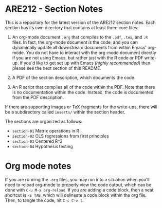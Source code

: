 ARE212 - Section Notes
======

This is a repository for the latest version of the ARE212 section
notes.  Each section has its own directory that contains at least
three core files:

1. An org-mode document `.org` that compiles to the `.pdf`, `.tex`,
and `.R` files.  In fact, the org-mode document _is_ the code; and you
can dynamically update all downstream documents from within Emacs'
org-mode.  You do not have to interact with the org-mode document
directly if you are not using Emacs, but rather just with the R code
or PDF write-up.  If you'd like to get set up with Emacs (_highly
recommended_) then please see the next section of this README.

2. A PDF of the section description, which documents the code. 

3. An R script that compiles all of the code within the PDF.  Note
that there is no documentation within the code.  Instead, the code is
documented from the PDF description.

If there are supporting images or TeX fragments for the write-ups,
there will be a subdirectory called `inserts/` within the section
header.

The sections are organized as follows:
- `section-01` Matrix operations in R
- `section-02` OLS regressions from first principles
- `section-03` Centered R^2
- `section-04` Hypothesis testing

# Org mode notes

If you are running the `.org` files, you may run into a situation when
you'll need to reload org-mode to properly view the code output, which
can be done with `C-u M-x org-reload`.  If you are adding a code
block, then a neat shortcut is `<s TAB`, which will delineate a code
block within the org file.  Then, to tangle the code, hit `C-c C-v t`.
